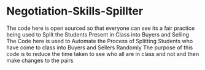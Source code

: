 # Negotiation-Skills-Spillter
The code here is open sourced so that everyone can see its a fair practice being used to Split the Students Present in Class into Buyers and Selling 
The Code here is used to Automate the Process of Splitting Students who have come to class into Buyers and Sellers Randomly
The purpose of this code is to reduce the time taken to see who all are in class and not and then make changes to the pairs 

